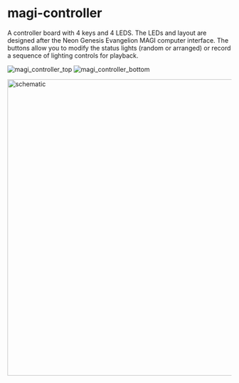 # magi-controller
A controller board with 4 keys and 4 LEDS. The LEDs and layout are designed after the Neon Genesis Evangelion MAGI computer interface. The buttons allow you to modify the status lights (random or arranged) or record a sequence of lighting controls for playback. 

![magi_controller_top](https://github.com/user-attachments/assets/2c95be36-6de8-4fba-becd-47c82813f6bc)
![magi_controller_bottom](https://github.com/user-attachments/assets/009b5cad-38de-463c-8235-e6476342daa5)

<img width="666" alt="schematic" src="https://github.com/user-attachments/assets/a524b327-aa0c-4096-b5a9-b57f5455d89b" />
